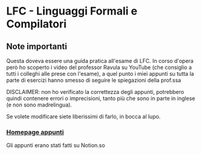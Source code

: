 # LFC - Linguaggi Formali e Compilatori

## Note importanti

Questa doveva essere una guida pratica all'esame di LFC. In corso d'opera però ho scoperto i video del professor Ravula su YouTube (che consiglio a tutti i colleghi alle prese con l'esame), a quel punto i miei appunti su tutta la parte di esercizi hanno smesso di seguire le spiegazioni della prof.ssa

DISCLAIMER: non ho verificato la correttezza degli appunti, potrebbero quindi contenere errori o imprecisioni, tanto più che sono in parte in inglese (e non sono madrelingua).

Se volete modificare siete liberissimi di farlo, in bocca al lupo.

### [Homepage appunti](LFC%20Formal%20Languages%20and%20Compilers%209179301149ee47a5ad803fbf2495d87d.md)

Gli appunti erano stati fatti su Notion.so
